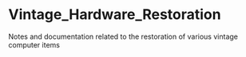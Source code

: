 # Vintage_Hardware_Restoration
Notes and documentation related to the restoration of various vintage computer items
